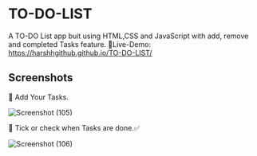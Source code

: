 # TO-DO-LIST
A TO-DO List app buit using HTML,CSS and JavaScript with add, remove and completed Tasks feature.
🔹Live-Demo: https://harshhgithub.github.io/TO-DO-LIST/

## Screenshots 
 🔸 Add Your Tasks.


![Screenshot (105)](https://github.com/harshhgithub/TO-DO-LIST/assets/133668600/6f832da4-f0b1-490e-8aba-b660cc59ae12)

 🔸 Tick or check when Tasks are done.✅ 

![Screenshot (106)](https://github.com/harshhgithub/TO-DO-LIST/assets/133668600/ab07c673-b019-4661-9303-7188178a0f51)
